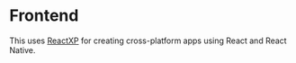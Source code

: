 # Frontend

This uses [ReactXP](https://microsoft.github.io/reactxp) for creating cross-platform apps using React and React Native.
